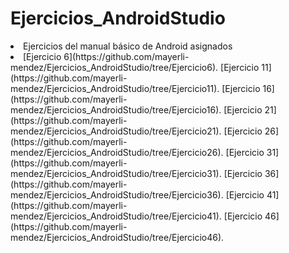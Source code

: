 # Ejercicios_AndroidStudio

<li/>Ejercicios del manual básico de Android asignados

<li/> [Ejercicio 6](https://github.com/mayerli-mendez/Ejercicios_AndroidStudio/tree/Ejercicio6).
[Ejercicio 11](https://github.com/mayerli-mendez/Ejercicios_AndroidStudio/tree/Ejercicio11).
[Ejercicio 16](https://github.com/mayerli-mendez/Ejercicios_AndroidStudio/tree/Ejercicio16).
[Ejercicio 21](https://github.com/mayerli-mendez/Ejercicios_AndroidStudio/tree/Ejercicio21).
[Ejercicio 26](https://github.com/mayerli-mendez/Ejercicios_AndroidStudio/tree/Ejercicio26).
[Ejercicio 31](https://github.com/mayerli-mendez/Ejercicios_AndroidStudio/tree/Ejercicio31).
[Ejercicio 36](https://github.com/mayerli-mendez/Ejercicios_AndroidStudio/tree/Ejercicio36).
[Ejercicio 41](https://github.com/mayerli-mendez/Ejercicios_AndroidStudio/tree/Ejercicio41).
[Ejercicio 46](https://github.com/mayerli-mendez/Ejercicios_AndroidStudio/tree/Ejercicio46).


